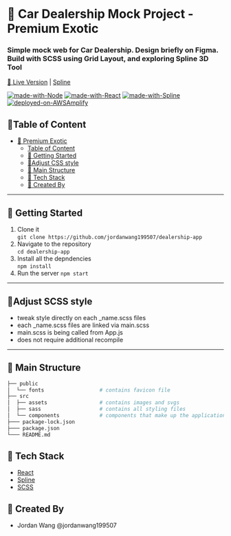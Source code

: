 # 🚙 Car Dealership Mock Project - Premium Exotic

### Simple mock web for Car Dealership. Design briefly on Figma. Build with SCSS using Grid Layout, and exploring Spline 3D Tool

[🚙 Live Version]() | [Spline](https://spline.design/)

[![made-with-Node](https://img.shields.io/badge/Made%20with-Node.js%20-success)](https://nodejs.org/en/)
[![made-with-React](https://img.shields.io/badge/Made%20with-React%20-blue)](https://React.com/)
[![made-with-Spline](https://img.shields.io/badge/Made%20with-Spline%20-yellow)](https://spline.design/)
[![deployed-on-AWSAmplify](https://img.shields.io/badge/Deployed%20on-AWSAmplify%20-orange)](https://aws.amazon.com/amplify)

## 📑Table of Content

- [🚙 Premium Exotic](#-premium-exotic)
  - [Table of Content](#table-of-content)
  - [🚙 Getting Started](#-getting-started)
  - [🧋Adjust CSS style](#-adjust-css-style)
  - [🧱 Main Structure](#-main-structure)
  - [📘 Tech Stack](#-tech-stack)
  - [🔨 Created By](#-created-by)
 
---
## 🚙 Getting Started
1. Clone it <br>
   `git clone https://github.com/jordanwang199507/dealership-app`
2. Navigate to the repository<br>
   `cd dealership-app`
3. Install all the depndencies <br>
   `npm install`
4. Run the server
   `npm start`
---
## 🧋Adjust SCSS style
- tweak style directly on each _name.scss files
- each _name.scss files are linked via main.scss
- main.scss is being called from App.js
- does not require additional recompile 
---
## 🧱 Main Structure
```sh
├── public
│  └── fonts                  # contains favicon file
├── src
│  ├── assets                 # contains images and svgs
│  ├── sass                   # contains all styling files
│  └── components             # components that make up the application (JS)
├─── package-lock.json
├─── package.json
└─── README.md
```

## 📘 Tech Stack
- [React](https://react.dev/)
- [Spline](https://spline.design/)
- [SCSS](https://sass-lang.com/)

## 🔨 Created By

- Jordan Wang @jordanwang199507
